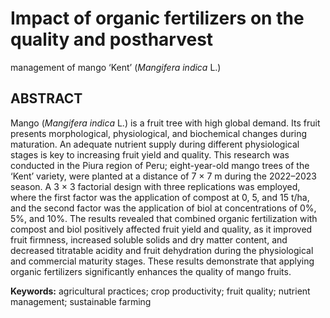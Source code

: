 # Impact of organic fertilizers on the quality and postharvest
management of mango ‘Kent’ (*Mangifera indica* L.)


## ABSTRACT

Mango (*Mangifera indica* L.) is a fruit tree with high global demand.
Its fruit presents morphological, physiological, and biochemical changes
during maturation. An adequate nutrient supply during different
physiological stages is key to increasing fruit yield and quality. This
research was conducted in the Piura region of Peru; eight-year-old mango
trees of the ‘Kent’ variety, were planted at a distance of 7 × 7 m
during the 2022–2023 season. A 3 × 3 factorial design with three
replications was employed, where the first factor was the application of
compost at 0, 5, and 15 t/ha, and the second factor was the application
of biol at concentrations of 0%, 5%, and 10%. The results revealed that
combined organic fertilization with compost and biol positively affected
fruit yield and quality, as it improved fruit firmness, increased
soluble solids and dry matter content, and decreased titratable acidity
and fruit dehydration during the physiological and commercial maturity
stages. These results demonstrate that applying organic fertilizers
significantly enhances the quality of mango fruits.

**Keywords:** agricultural practices; crop productivity; fruit quality;
nutrient management; sustainable farming
